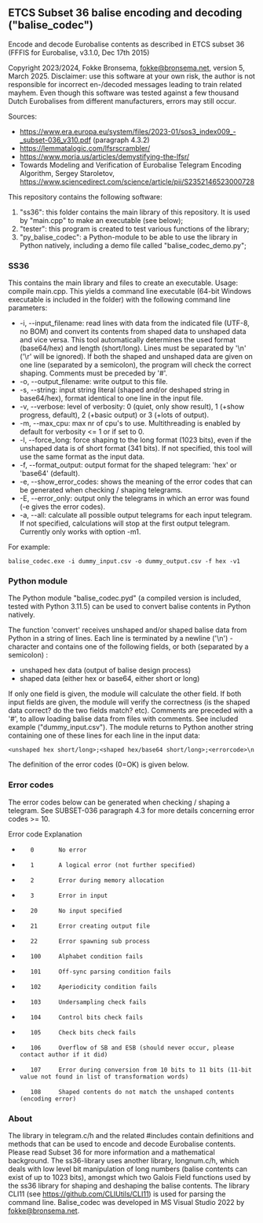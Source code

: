 ## ETCS Subset 36 balise encoding and decoding ("balise_codec")

Encode and decode Eurobalise contents as described in ETCS subset 36 (FFFIS for Eurobalise, v3.1.0, Dec 17th 2015)

Copyright 2023/2024, Fokke Bronsema, fokke@bronsema.net, version 5, March 2025.
Disclaimer: use this software at your own risk, the author is not responsible for incorrect en-/decoded messages leading to train related mayhem. Even though this software was tested against a few thousand Dutch Eurobalises from different manufacturers, errors may still occur.

Sources:
- https://www.era.europa.eu/system/files/2023-01/sos3_index009_-_subset-036_v310.pdf (paragraph 4.3.2)
- https://lemmatalogic.com/lfsrscrambler/
- https://www.moria.us/articles/demystifying-the-lfsr/
- Towards Modeling and Verification of Eurobalise Telegram Encoding Algorithm, Sergey Staroletov, https://www.sciencedirect.com/science/article/pii/S2352146523000728

This repository contains the following software:
1. "ss36": this folder contains the main library of this repository. It is used by "main.cpp" to make an executable (see below);
2. "tester": this program is created to test various functions of the library;
3. "py_balise_codec": a Python-module to be able to use the library in Python natively, including a demo file called "balise_codec_demo.py";

### SS36
This contains the main library and files to create an executable.
Usage: compile main.cpp. This yields a command line executable (64-bit Windows executable is included in the folder) with the following command line parameters:

- -i, --input_filename: read lines with data from the indicated file (UTF-8, no BOM) and convert its contents from shaped data to unshaped data and vice versa. This tool automatically determines the used format (base64/hex) and length (short/long). Lines must be separated by '\n' ('\r' will be ignored). If both the shaped and unshaped data are given on one line (separated by a semicolon), the program will check the correct shaping. Comments must be preceded by '#'.
- -o, --output_filename: write output to this file.
- -s, --string: input string literal (shaped and/or deshaped string in base64/hex), format identical to one line in the input file.
- -v, --verbose: level of verbosity: 0 (quiet, only show result), 1 (+show progress, default), 2 (+basic output) or 3 (+lots of output).
- -m, --max_cpu: max nr of cpu's to use. Multithreading is enabled by default for verbosity <= 1 or if set to 0.
- -l, --force_long: force shaping to the long format (1023 bits), even if the unshaped data is of short format (341 bits). If not specified, this tool will use the same format as the input data.
- -f, --format_output: output format for the shaped telegram: 'hex' or 'base64' (default).
- -e, --show_error_codes: shows the meaning of the error codes that can be generated when checking / shaping telegrams.
- -E, --error_only: output only the telegrams in which an error was found (-e gives the error codes).
- -a, --all: calculate all possible output telegrams for each input telegram. If not specified, calculations will stop at the first output telegram. Currently only works with option -m1.
 
For example: 

    balise_codec.exe -i dummy_input.csv -o dummy_output.csv -f hex -v1

### Python module
The Python module "balise_codec.pyd" (a compiled version is included, tested with Python 3.11.5) can be used to convert balise contents in Python natively.

The function 'convert' receives unshaped and/or shaped balise data from Python in a string of lines. Each line is terminated by a newline ('\n') - character and contains one of the following fields, or both (separated by a semicolon) :
- unshaped hex data (output of balise design process)
- shaped data (either hex or base64, either short or long)

If only one field is given, the module will calculate the other field. If both input fields are given, the module will verify the correctness (is the shaped data correct? do the two fields match? etc). Comments are preceded with a '#', to allow loading balise data from files with comments. See included example ("dummy_input.csv"). The module returns to Python another string containing one of these lines for each line in the input data:

    <unshaped hex short/long>;<shaped hex/base64 short/long>;<errorcode>\n

The definition of the error codes (0=OK) is given below.

### Error codes

The error codes below can be generated when checking / shaping a telegram. See SUBSET-036 paragraph 4.3 for more details concerning error codes >= 10.

Error code Explanation
-        0       No error
-        1       A logical error (not further specified)
-        2       Error during memory allocation
-        3       Error in input
-        20      No input specified
-        21      Error creating output file
-        22      Error spawning sub process
-        100     Alphabet condition fails
-        101     Off-sync parsing condition fails
-        102     Aperiodicity condition fails
-        103     Undersampling check fails
-        104     Control bits check fails
-        105     Check bits check fails
-        106     Overflow of SB and ESB (should never occur, please contact author if it did)
-        107     Error during conversion from 10 bits to 11 bits (11-bit value not found in list of transformation words)
-        108     Shaped contents do not match the unshaped contents (encoding error)

### About
The library in telegram.c/h and the related #includes contain definitions and methods that can be used to encode and decode Eurobalise contents. Please read Subset 36 for more information and a mathematical background. The ss36-library uses another library, longnum.c/h, which deals with low level bit manipulation of long numbers (balise contents can exist of up to 1023 bits), amongst which two Galois Field functions used by the ss36 library for shaping and deshaping the balise contents. The library CLI11 (see https://github.com/CLIUtils/CLI11) is used for parsing the command line. Balise_codec was developed in MS Visual Studio 2022 by fokke@bronsema.net.
